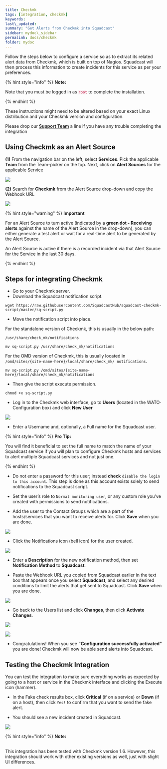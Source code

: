 ```yaml
---
title: Checkmk
tags: [integration, checkmk]
keywords:
last\_updated:
summary: "Get Alerts from Checkmk into Squadcast"
sidebar: mydoc\_sidebar
permalink: docs/checkmk
folder: mydoc
---
```


Follow the steps below to configure a service so as to extract its related alert data from Checkmk, which is built on top of Nagios. Squadcast will then process this information to create incidents for this service as per your preferences.

{% hint style="info" %} 
<b>Note: </b>
<p>Note that you must be logged in as <code class="highlighter-rouge" style="color: #c7254e; background-color: #f9f2f4 !important;">root</code> to complete the installation.</p>
{% endhint %}

These instructions might need to be altered based on your exact Linux distribution and your Checkmk version and configuration. 

Please drop our **[Support Team](mailto:support@squadcast.com)** a line if you have any trouble completing the integration

## Using Checkmk as an Alert Source

**(1)** From the navigation bar on the left, select **Services**. Pick the applicable **Team** from the Team-picker on the top. Next, click on **Alert Sources** for the applicable Service

![](../../.gitbook/assets/alert\_source\_1.png)

**(2)** Search for **Checkmk** from the Alert Source drop-down and copy the Webhook URL

![](../../.gitbook/assets/checkmk\_1.png)

{% hint style="warning" %} 
<b>Important</b>
<p>For an Alert Source to turn active (indicated by a <b>green dot - Receiving alerts</b> against the name of the Alert Source in the drop-down), you can either generate a test alert or wait for a real-time alert to be generated by the Alert Source.</p>
<p>An Alert Source is active if there is a recorded incident via that Alert Source for the Service in the last 30 days.</p>
{% endhint %}

## Steps for integrating Checkmk

+ Go to your Checkmk server.
+ Download the Squadcast notification script.

```
wget https://raw.githubusercontent.com/SquadcastHub/squadcast-checkmk-script/master/sq-script.py
```

+ Move the notification script into place.

For the standalone version of Checkmk, this is usually in the below path:

`/usr/share/check_mk/notifications`

```
mv sq-script.py /usr/share/check_mk/notifications
```

For the OMD version of Checkmk, this is usually located in
`/omd/sites/{site-name-here}/local/share/check_mk/ notifications`.

```
mv sq-script.py /omd/sites/{site-name-here}/local/share/check_mk/notifications
```

+ Then give the script execute permission.

```
chmod +x sq-script.py
```

+ Log in to the Checkmk web interface, go to **Users** (located in the WATO· Configuration box) and click **New User**

![](../../.gitbook/assets/checkmk\_2.png)

+ Enter a Username and, optionally, a Full name for the Squadcast user. 

{% hint style="info" %} 
<b>Pro Tip: </b>
<p>You will find it beneficial to set the full name to match the name of your Squadcast service if you will plan to configure Checkmk hosts and services to alert multiple Squadcast services and not just one.</p>
{% endhint %}

+ Do not enter a password for this user; instead **check** `disable the login to this account`. This step is done as this account exists solely to send notifications to the Squadcast script.

+ Set the user’s role to `Normal monitoring user`, or any custom role you’ve created with permissions to send notifications. 

+ Add the user to the Contact Groups which are a part of the hosts/services that you want to receive alerts for. Click **Save** when you are done.

![](../../.gitbook/assets/checkmk\_3.png)

+ Click the Notifications icon (bell icon) for the user created.

![](../../.gitbook/assets/checkmk\_4.png)

+ Enter a **Description** for the new notification method, then set **Notification Method** to **Squadcast**. 

+ Paste the Webhook URL you copied from Squadcast earlier in the text box that appears once you select **Squadcast**, and select any desired conditions to limit the alerts that get sent to Squadcast. Click **Save** when you are done.

![](../../.gitbook/assets/checkmk\_5.png)

+ Go back to the Users list and click  **Changes**, then click **Activate Changes**.

![](../../.gitbook/assets/checkmk\_6.png)

![](../../.gitbook/assets/checkmk\_7.png)

+ Congratulations! When you see **"Configuration successfully activated"** you are done! Checkmk will now be able send alerts into Squadcast. 

## Testing the Checkmk Integration

You can test the integration to make sure everything works as expected by going to a host or service in the Checkmk interface and clicking the Execute icon (hammer). 

+ In the Fake check results box, click **Critical** (if on a service) or **Down** (if on a host), then click `Yes!` to confirm that you want to send the fake alert. 

+ You should see a new incident created in Squadcast.

![](../../.gitbook/assets/checkmk\_8.png)

{% hint style="info" %} 
<b>Note: </b>
<br/><br/><p>This integration has been tested with Checkmk version 1.6. However, this integration should work with other existing versions as well, just with slight UI differences.</p>